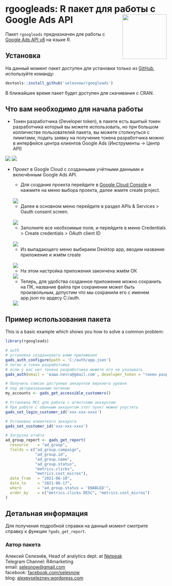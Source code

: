 
# rgoogleads: R пакет для работы с Google Ads API <a href='https://selesnow.github.io/rgoogleads/'><img src='man/figures/rgoogleads.png' align="right" height="138.5" /></a>

<!-- badges: start -->
<!-- badges: end -->

Пакет `rgoogleads` предназначен для работы с [Google Ads API v8](https://developers.google.com/google-ads/api/docs/start) на языке R.

## Установка

На данный момент пакет доступен для установки только из [GitHub](https://github.com), используйте команду:
```r
devtools::install_github('selesnow/rgoogleads')
```

В ближайшее время пакет будет доступен для скачивания с CRAN.

## Что вам необходимо для начала работы

* Токен разработчика (Developer token), в пакете есть вшитый токен разработчика который вы можете использовать, но при большом колличестве пользователей пакета, вы можете столкнуться с лимитами, подать заявку на получение токена разработчика можно в интерфейсе центра клиентов Google Ads (Инструменты -> Центр API)

<img src='man/figures/developtoken1.png' align="centr" />
<img src='man/figures/developtoken2.png' align="centr" />

* Проект в Google Cloud с созданными учётными данными и включённым Google Ads API. 
    <Br>
    
    * Для создания проекта перейдите в [Google Cloud Console](https://console.cloud.google.com/home/) и нажмите на меню выбора проекта, далее жмите create project.
    
    <Br>
    
    <img src='man/figures/createproj.png' align="centre" />
    
    <Br>
    
    * Далее в основном меню перейдите в раздел APIs & Services > Oauth consent screen.
    
    <Br>
    
    <img src='man/figures/createscreen.png' align="centre" />
    
    <Br>
    
    * Заполните все необхоимые поля, и перейдите в меню Credentials > Create credentials > OAuth client ID
    
    <Br>
    
    <img src='man/figures/createapp.png' align="centre" />
    
    <Br>
    
    * Из выпадающего меню выбираем Desktop app, вводим название приложение и жмём create
    
    <Br>
        
    <img src='man/figures/createapp2.png' align="centre" />
    
    * На этом настройка приложения закончена жмём ОК
    
    <img src='man/figures/createapp3.png' align="centre" />
    
    * Теперь, для удобства созданное приложение можно сохранить на ПК, название файла при сохранении может быть произвольным, допустим что мы сохранили его с именем app.json по ардесу C:/auth.
    
    <img src='man/figures/createapp4.png' align="centre" />
    
    
## Пример использования пакета

This is a basic example which shows you how to solve a common problem:

``` r
library(rgoogleads)

# auth
# установка созданнового вами приложения
gads_auth_configure(path = 'C:/auth/app.json')
# логин и токен разработчика
# если у вас нет токена разработчика можете его не указывать
gads_auth(email = 'ваша.почта@gmail.com', developer_token = "токен разработчика")

# Получить список доступных аккаунтов верхнего уровня
# под авторизованным логином
my_accounts <- gads_get_accessible_customers()

# Установка MCC для работы с агентским аккаунтом
# При работе с обычным аккаунтом этот пункт можно упустить
gads_set_login_customer_id('xxx-xxx-xxxx')

# Установка клиенткого аккаунта
gads_set_customer_id('xxx-xxx-xxxx')

# Загрузка отчёта
ad_group_report <- gads_get_report(
  resource    = "ad_group",
  fields = c("ad_group.campaign",
             "ad_group.id",
             "ad_group.name",
             "ad_group.status",
             "metrics.clicks",
             "metrics.cost_micros"),
  date_from   = "2021-06-10",
  date_to     = "2021-06-17",
  where       = "ad_group.status = 'ENABLED'",
  order_by    = c("metrics.clicks DESC", "metrics.cost_micros")
)
```

## Детальная информация
Для получения подробной справки на данный момент смотрите справку к функции `?gads_get_report`.

### Автор пакета
Алексей Селезнёв, Head of analytics dept. at [Netpeak](https://netpeak.net)
<Br>Telegram Channel: R4marketing
<Br>email: selesnow@gmail.com
<Br>facebook: [facebook.com/selesnow](https://www.facebook.com/selesnow)
<Br>blog: [alexeyseleznev.wordpress.com](https://alexeyseleznev.wordpress.com/)
